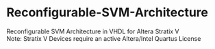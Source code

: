 # Reconfigurable-SVM-Architecture
Reconfigurable SVM Architecture in VHDL for Altera Stratix V  
Note: Stratix V Devices require an active Altera/Intel Quartus License  
